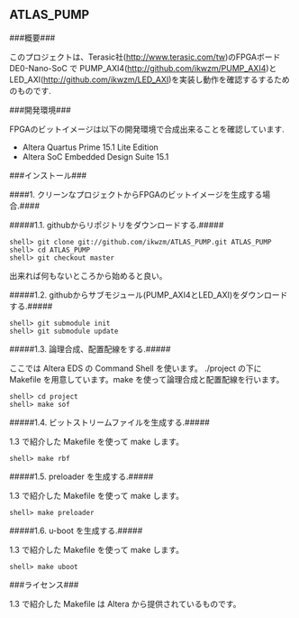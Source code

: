 ATLAS_PUMP
----------

###概要###

このプロジェクトは、Terasic社(<http://www.terasic.com/tw>)のFPGAボード DE0-Nano-SoC で 
PUMP_AXI4(<http://github.com/ikwzm/PUMP_AXI4>)と
LED_AXI(<http://github.com/ikwzm/LED_AXI>)を実装し動作を確認するするためのものです.

###開発環境###

FPGAのビットイメージは以下の開発環境で合成出来ることを確認しています.

* Altera Quartus Prime 15.1 Lite Edition
* Altera SoC Embedded Design Suite 15.1

###インストール###

####1. クリーンなプロジェクトからFPGAのビットイメージを生成する場合.####

#####1.1. githubからリポジトリをダウンロードする.#####

```
shell> git clone git://github.com/ikwzm/ATLAS_PUMP.git ATLAS_PUMP
shell> cd ATLAS_PUMP
shell> git checkout master
```

出来れば何もないところから始めると良い。

#####1.2. githubからサブモジュール(PUMP_AXI4とLED_AXI)をダウンロードする.#####

```
shell> git submodule init
shell> git submodule update
```

#####1.3. 論理合成、配置配線をする.#####

ここでは Altera EDS の Command Shell を使います。
./project の下に Makefile を用意しています。make を使って論理合成と配置配線を行います。

```
shell> cd project
shell> make sof
```

#####1.4. ビットストリームファイルを生成する.#####

1.3 で紹介した Makefile を使って make します。

```
shell> make rbf
```

#####1.5. preloader を生成する.#####

1.3 で紹介した Makefile を使って make します。

```
shell> make preloader
```

#####1.6. u-boot を生成する.#####

1.3 で紹介した Makefile を使って make します。

```
shell> make uboot
```

###ライセンス###

1.3 で紹介した Makefile は Altera から提供されているものです。

